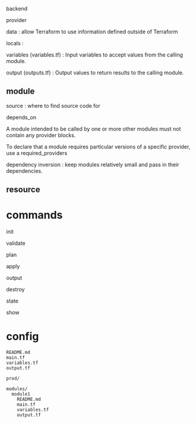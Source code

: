 
backend

provider

data : allow Terraform to use information defined outside of Terraform

locals : 

variables (variables.tf) : Input variables to accept values from the calling module.

output (outputs.tf) : Output values to return results to the calling module.

## module

source : where to find source code for 

depends_on

A module intended to be called by one or more other modules must not contain any provider blocks.

To declare that a module requires particular versions of a specific provider, use a required_providers

dependency inversion : keep modules relatively small and pass in their dependencies.


## resource

# commands

init

validate

plan

apply

output 

destroy

state

show

# config

```
README.md
main.tf
variables.tf
output.tf

prod/
  
modules/
  module1
    README.md
    main.tf
    variables.tf
    output.tf
```

